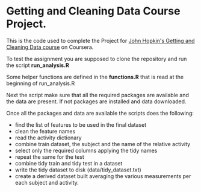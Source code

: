 # Getting and Cleaning Data Course Project.

This is the code used to complete the Project for [John Hopkin's Getting and Cleaning Data course](https://www.coursera.org/learn/data-cleaning "John Hopkin's Getting and Cleaning Data") on Coursera.

To test the assignment you are supposed to clone the repository and run the script **run_analysis.R** 

Some helper functions are defined in the **functions.R** that is read at the beginning of run_analysis.R

Next the script make sure that all the required packages are available and the data are present. If not packages are installed
and data downloaded.

Once all the packages and data are available the scripts does the following:

- find the list of features to be used in the final dataset
- clean the feature names
- read the activity dictionary
- combine train dataset, the subject and the name of the relative activity
- select only the required columns applying the tidy names
- repeat the same for the test
- combine tidy train and tidy test in a dataset
- write the tidy dataset to disk (data/tidy_dataset.txt)
- create a derived dataset built averaging the various measurements per each subject and activity.
